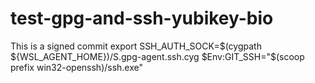 # test-gpg-and-ssh-yubikey-bio
This is a signed commit
export SSH_AUTH_SOCK=$(cygpath ${WSL_AGENT_HOME})/S.gpg-agent.ssh.cyg
$Env:GIT_SSH="$(scoop prefix win32-openssh)/ssh.exe"
